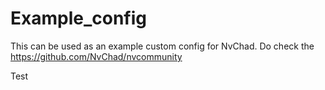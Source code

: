 # Example_config

This can be used as an example custom config for NvChad. Do check the https://github.com/NvChad/nvcommunity

Test
